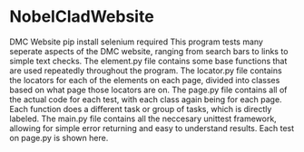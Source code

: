 # NobelCladWebsite
DMC Website pip install selenium required This program tests many seperate aspects of the DMC website, ranging from search bars to links to simple text checks. 
The element.py file contains some base functions that are used repeatedly throughout the program. The locator.py file contains the locators for each of the elements on each 
page, divided into classes based on what page those locators are on. The page.py file contains all of the actual code for each test, with each class again being for each page. 
Each function does a different task or group of tasks, which is directly labeled. The main.py file contains all the neccesary unittest framework, allowing for simple error 
returning and easy to understand results. Each test on page.py is shown here.
